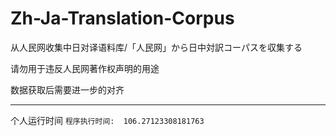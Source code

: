 # Zh-Ja-Translation-Corpus
从人民网收集中日对译语料库/「人民网」から日中対訳コーパスを収集する

请勿用于违反人民网著作权声明的用途

数据获取后需要进一步的对齐

----

个人运行时间
`程序执行时间:  106.27123308181763`
